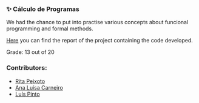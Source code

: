 ### :sparkles: Cálculo de Programas

We had the chance to put into practise various concepts about funcional programming and formal methods.

[Here](https://github.com/rita-peixoto/uminho-lei/blob/main/2YEAR/2nd/CP/cp1920t.pdf) you can find the report of the project containing the code developed.

Grade: 13 out of 20

### Contributors:
- [Rita Peixoto](https://github.com/rita-peixoto)
- [Ana Luísa Carneiro](https://github.com/Analucar)
- [Luís Pinto](https://github.com/L-Pinto)
